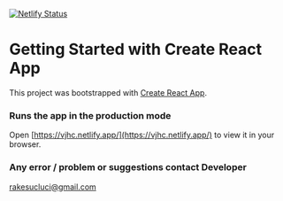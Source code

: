 [![Netlify Status](https://api.netlify.com/api/v1/badges/2f9bb376-8c87-4d31-ae84-3eeee99a4905/deploy-status)](https://app.netlify.com/sites/vjhc/deploys)


# Getting Started with Create React App

This project was bootstrapped with [Create React App](https://github.com/facebook/create-react-app).


### Runs the app in the production mode
Open [https://vjhc.netlify.app/](https://vjhc.netlify.app/) to view it in your browser.


### Any error / problem or suggestions contact Developer
rakesucluci@gmail.com 